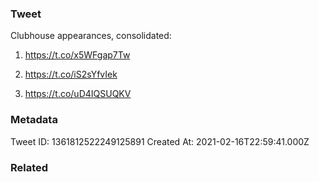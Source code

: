 ### Tweet
Clubhouse appearances, consolidated:

1. https://t.co/x5WFgap7Tw

2. https://t.co/iS2sYfvIek

3. https://t.co/uD4IQSUQKV

### Metadata
Tweet ID: 1361812522249125891
Created At: 2021-02-16T22:59:41.000Z

### Related

